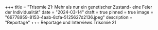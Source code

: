 +++
title = "Trisomie 21: Mehr als nur ein genetischer Zustand- eine Feier der Individualität"
date = "2024-03-14"
draft = true
pinned = true
image = "69778959-8153-4aab-8cfa-5125627d2136.jpeg"
description = "Reportage"
+++
Reportage und Interviews Trisomie 21